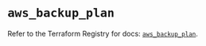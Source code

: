 # `aws_backup_plan`

Refer to the Terraform Registry for docs: [`aws_backup_plan`](https://registry.terraform.io/providers/hashicorp/aws/5.88.0/docs/resources/backup_plan).

